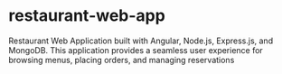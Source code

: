 # restaurant-web-app
Restaurant Web Application built with Angular, Node.js, Express.js, and MongoDB. This application provides a seamless user experience for browsing menus, placing orders, and managing reservations
